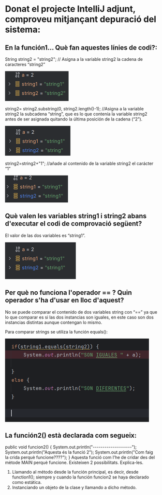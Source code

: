 # Donat el projecte IntelliJ adjunt, comproveu mitjançant depuració del sistema:

## En la función1… Què fan aquestes línies de codi?:

String string2 = "string2";  // Asigna a la variable string2 la cadena de caracteres “string2”

<img src="capturas/01.png" alt="01" />

string2= string2.substring(0, string2.length()-1); //Asigna a la variable string2 la subcadena “string”, que es lo que contenía la variable string2 antes de ser asignada quitando la última posición de la cadena (“2”).

<img src="capturas/02.png" alt="02" />

string2=string2+"1"; //añade al contenido de la variable string2 el carácter “1”
 
<img src="capturas/03.png" alt="03" />

## Què valen les variables string1 i string2 abans d'executar el codi de comprovació següent?
 
El valor de las dos variables es “string1”.

<img src="capturas/04.png" alt="04" />

## Per què no funciona l'operador == ? Quin operador s'ha d'usar en lloc d'aquest?
No se puede comparar el contenido de dos variables string con “==” ya que lo que comparar es si las dos instancias son iguales, en este caso son dos instancias distintas aunque contengan lo mismo.

Para comparar strings se utiliza la función equals():
 
<img src="capturas/05.png" alt="05" />

## La función2() està declarada com segueix:
public void funcion2() {
System.out.println("--------------------");
System.out.println("Aquesta és la funció 2");
System.out.println("Com faig la crida perquè funcione????");
}
Aquesta funció com l'he de cridar des del mètode MAIN perquè funcione. Existeixen 2 possibilitats. Explica-les.

1.	Llamando al método desde la función principal, es decir, desde function1(); siempre y cuando la función funcion2 se haya declarado como estática.
2.	Instanciando un objeto de la clase y llamando a dicho método.
